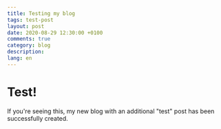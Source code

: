 ```yaml
---
title: Testing my blog
tags: test-post
layout: post
date: 2020-08-29 12:30:00 +0100
comments: true
category: blog
description:
lang: en
---
```


# Test!

If you're seeing this, my new blog with an additional "test" post has been successfully created.

